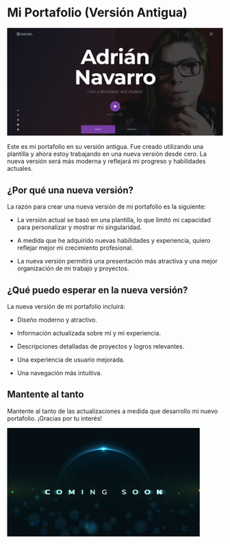 # Mi Portafolio (Versión Antigua)

![Versión Antigua](old-portfolio.png)

Este es mi portafolio en su versión antigua. Fue creado utilizando una plantilla y ahora estoy trabajando en una nueva versión desde cero. La nueva versión será más moderna y reflejará mi progreso y habilidades actuales.

## ¿Por qué una nueva versión?

La razón para crear una nueva versión de mi portafolio es la siguiente:

- La versión actual se basó en una plantilla, lo que limitó mi capacidad para personalizar y mostrar mi singularidad.

- A medida que he adquirido nuevas habilidades y experiencia, quiero reflejar mejor mi crecimiento profesional.

- La nueva versión permitirá una presentación más atractiva y una mejor organización de mi trabajo y proyectos.

## ¿Qué puedo esperar en la nueva versión?

La nueva versión de mi portafolio incluirá:

- Diseño moderno y atractivo.

- Información actualizada sobre mí y mi experiencia.

- Descripciones detalladas de proyectos y logros relevantes.

- Una experiencia de usuario mejorada.

- Una navegación más intuitiva.

## Mantente al tanto

Mantente al tanto de las actualizaciones a medida que desarrollo mi nuevo portafolio. ¡Gracias por tu interés!

![Nueva Versión Próximamente](coming-soon.png)
